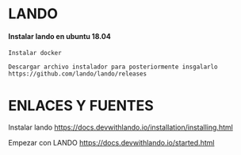 LANDO
========
#### Instalar lando en ubuntu 18.04
```
Instalar docker

Descargar archivo instalador para posteriormente insgalarlo
https://github.com/lando/lando/releases

```

ENLACES Y FUENTES
=================
Instalar lando
https://docs.devwithlando.io/installation/installing.html

Empezar con LANDO
https://docs.devwithlando.io/started.html
